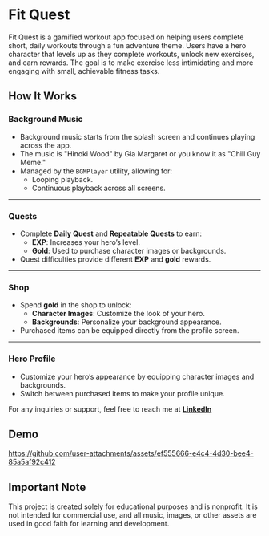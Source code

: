 # Fit Quest 
Fit Quest is a gamified workout app focused on helping users complete short, daily workouts through a fun adventure theme. Users have a hero character that levels up as they complete workouts, unlock new exercises, and earn rewards. The goal is to make exercise less intimidating and more engaging with small, achievable fitness tasks.

## **How It Works**

### **Background Music**
- Background music starts from the splash screen and continues playing across the app.
- The music is "Hinoki Wood" by Gia Margaret or you know it as "Chill Guy Meme."
- Managed by the `BGMPlayer` utility, allowing for:
  - Looping playback.
  - Continuous playback across all screens.

---

### **Quests**
- Complete **Daily Quest** and **Repeatable Quests** to earn:
  - **EXP**: Increases your hero’s level.
  - **Gold**: Used to purchase character images or backgrounds.
- Quest difficulties provide different **EXP** and **gold** rewards.

---

### **Shop**
- Spend **gold** in the shop to unlock:
  - **Character Images**: Customize the look of your hero.
  - **Backgrounds**: Personalize your background appearance.
- Purchased items can be equipped directly from the profile screen.

---

### **Hero Profile**
- Customize your hero’s appearance by equipping character images and backgrounds.
- Switch between purchased items to make your profile unique.


For any inquiries or support, feel free to reach me at [**LinkedIn**](https://www.linkedin.com/in/yasirhaq/)

## Demo


https://github.com/user-attachments/assets/ef555666-e4c4-4d30-bee4-85a5af92c412

## Important Note
This project is created solely for educational purposes and is nonprofit. It is not intended for commercial use, and all music, images, or other assets are used in good faith for learning and development.


